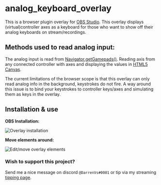 # analog_keyboard_overlay

This is a browser plugin overlay for [OBS Studio][e148b553]. This overlay displays (virtual)controller axes as a keyboard for those who want to show off their analog keyboards on stream/recordings.

## Methods used to read analog input:

The analog input is read from [Navigator.getGamepads()][ebc9fbee]. Reading axis from any connected controller with axes and displaying the values in [HTML5 Canvas][b68cfb52].

The current limitations of the browser scope is that this overlay can only read analog info in the background, keystrokes do not fire. A way around this issue is to bind your keystrokes to controller keys/axes and simulating them as keys in the overlay.

## Installation & use

**OBS Installation:**

![Overlay installation](images/2018/10/overlay-installation.png)

**Move elements around:**

![Edit/move overlay elements](/images/2018/10/edit-move-overlay-elements.png)

### Wish to support this project?

Send me a nice message on discord `@DarrenVs#0001` or tip via my streaming [tipping page][204bed40].

[204bed40]: https://streamelements.com/darrenvs/tip "DarrenVs's tipping page"
[b68cfb52]: https://developer.mozilla.org/nl/docs/Web/API/Canvas_API "Canvas API"
[e148b553]: https://obsproject.com/ "Open Broadcaster Software"
[ebc9fbee]: https://developer.mozilla.org/en-US/docs/Web/API/Navigator/getGamepads "getGamepads"
